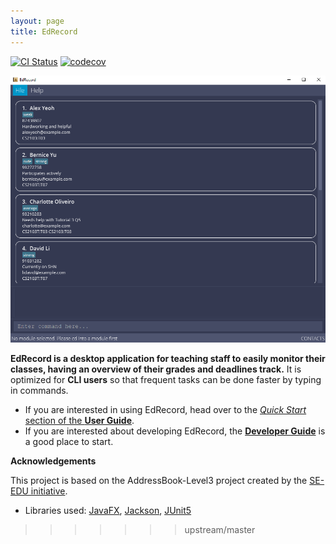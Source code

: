 ```yaml
---
layout: page
title: EdRecord
---
```


[![CI Status](https://github.com/AY2122S1-CS2103-W14-3/tp/workflows/Java%20CI/badge.svg)](https://github.com/AY2122S1-CS2103-W14-3/tp/actions)
[![codecov](https://codecov.io/gh/AY2122S1-CS2103-W14-3/tp/branch/master/graph/badge.svg?token=5QC0BG91OQ)](https://codecov.io/gh/AY2122S1-CS2103-W14-3/tp)

![Ui](images/Ui.png)


**EdRecord is a desktop application for teaching staff to easily monitor their classes, having an overview of their grades and deadlines track.** 
It is optimized for **CLI users** so that frequent tasks can be done faster by typing in commands.

- If you are interested in using EdRecord, head over to the [_Quick Start_ section of the **User Guide**](UserGuide.html#quick-start).
- If you are interested about developing EdRecord, the [**Developer Guide**](DeveloperGuide.html) is a good place to start.

**Acknowledgements**

This project is based on the AddressBook-Level3 project created by the [SE-EDU initiative](https://se-education.org).

- Libraries used: [JavaFX](https://openjfx.io/), [Jackson](https://github.com/FasterXML/jackson), [JUnit5](https://github.com/junit-team/junit5)
>>>>>>> upstream/master
